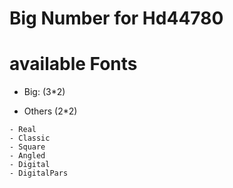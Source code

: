 # Big Number for Hd44780

# available Fonts
- Big: (3*2)

- Others (2*2)
``` text
- Real
- Classic 
- Square
- Angled 
- Digital
- DigitalPars
```
  
